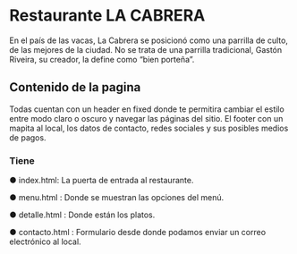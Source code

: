# Restaurante LA CABRERA
En el país de las vacas, La Cabrera se posicionó como una parrilla de culto, de las mejores de la ciudad. No se trata de una parrilla tradicional, Gastón Riveira, su creador, la define como “bien porteña”.

## Contenido de la pagina
Todas cuentan con un header en fixed donde te permitira cambiar el estilo entre modo claro o oscuro y navegar las páginas del sitio.
El footer con un mapita al local, los datos de contacto, redes sociales y sus posibles medios de pagos.
 
### Tiene 
  ● index.html: La puerta de entrada al restaurante.

  ● menu.html : Donde se muestran las opciones del menú.

  ● detalle.html : Donde están los platos.

  ● contacto.html : Formulario desde donde podamos enviar un correo electrónico al local.
